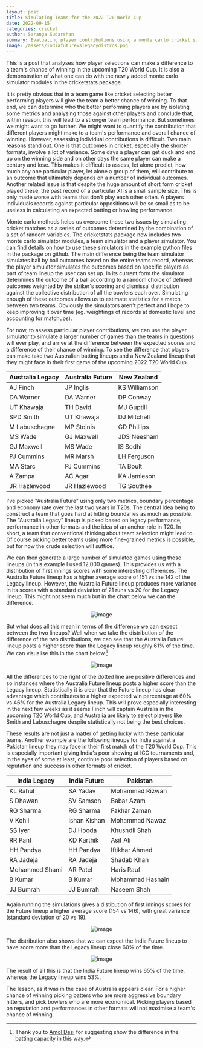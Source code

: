 ```yaml
---
layout: post
title: Simulating Teams for the 2022 T20 World Cup
date: 2022-09-15
categories: cricket
author: Saranga Sudarshan
summary: Evaluating player contributions using a monte carlo cricket simulator
image: /assets/indiafuturevslegacydistros.png
---
```

This is a post that analyses how player selections can make a difference to a team's chance of winning in the upcoming T20 World Cup. It is also a demonstration of what one can do with the newly added monte carlo simulator modules in the cricketstats package.

It is pretty obvious that in a team game like cricket selecting better performing players will give the team a better chance of winning. To that end, we can determine who the better performing players are by isolating some metrics and analysing those against other players and conclude that, within reason, this will lead to a stronger team performance. But sometimes we might want to go further. We might want to quantify the contribution that different players might make to a team's performance and overall chance of winning. However, assessing individual contributions is difficult. Two main reasons stand out. One is that outcomes in cricket, especially the shorter formats, involve a lot of variance. Some days a player can get duck and end up on the winning side and on other days the same player can make a century and lose. This makes it difficult to assess, let alone predict, how much any one particular player, let alone a group of them, will contribute to an outcome that ultimately depends on a number of individual outcomes. Another related issue is that despite the huge amount of short form cricket played these, the past record of a particular XI is a small sample size. This is only made worse with teams that don't play each other often. A players individuals records against particular oppositions will be so small as to be useless in calculating an expected batting or bowling performance.

Monte carlo methods helps us overcome these two issues by simulating cricket matches as a series of outcomes determined by the combination of a set of random variables. The cricketstats package now includes two monte carlo simulator modules, a team simulator and a player simulator. You can find details on how to use these simulators in the example python files in the package on github. The main difference being the team simulator simulates ball by ball outcomes based on the entire teams record, whereas the player simulator simulates the outcomes based on specific players as part of team lineup the user can set up. In its current form the simulator determines the outcome of a ball according to a random choice of defined outcomes weighted by the striker's scoring and dismissal distribution against the collective distribution of all the bowlers each over. Simulating enough of these outcomes allows us to estimate statistics for a match between two teams. Obviously the simulators aren't perfect and I hope to keep improving it over time (eg. weightings of records at domestic level and accounting for matchups). 

For now, to assess particular player contributions, we can use the player simulator to simulate a larger number of games than the teams in questions will ever play, and arrive at the difference between the expected scores and a difference of their chance of winning. To see the difference that players can make take two Australian batting lineups and a New Zealand lineup that they might face in their first game of the upcoming 2022 T20 World Cup.

|Australia Legacy|Australia Future|New Zealand|
|--|--|--|
|AJ Finch|JP Inglis|KS Williamson|
|DA Warner|DA Warner| DP Conway|
|UT Khawaja|TH David| MJ Guptill|
|SPD Smith|UT Khawaja|DJ Mitchell| 
|M Labuschagne|MP Stoinis|GD Phillips|
|MS Wade|GJ Maxwell|JDS Neesham|
|GJ Maxwell|MS Wade|IS Sodhi|
|PJ Cummins|MR Marsh|LH Ferguson|
|MA Starc|PJ Cummins| TA Boult|
|A Zampa| AC Agar|KA Jamieson|
|JR Hazlewood|JR Hazlewood|TG Southee|

I've picked "Australia Future" using only two metrics, boundary percentage and economy rate over the last two years in T20s. The central idea being to construct a team that goes hard at hitting boundaries as much as possible. The "Australia Legacy" lineup is picked based on legacy performance, performance in other formats and the idea of an anchor role in T20. In short, a team that conventional thinking about team selection might lead to. Of course picking better teams using more fine-grained metrics is possible, but for now the crude selection will suffice.

We can then generate a large number of simulated games using those lineups (in this example I used 12,000 games). This provides us with a distribution of first innings scores with some interesting differences. The Australia Future lineup has a higher average score of 151 vs the 142 of the Legacy lineup. However, the Australia Future lineup produces more variance in its scores with a standard deviation of 21 runs vs 20 for the Legacy lineup. This might not seem much but in the chart below we can the difference.
<figure style="text-align:center;">
<img src="/assets/australianewvslegacy1stinningsdist.png" alt="image"/>
</figure>

But what does all this mean in terms of the difference we can expect between the two lineups? Well when we take the distribution of the difference of the two distributions, we can see that the Australia Future lineup posts a higher score than the Legacy lineup roughly 61% of the time. We can visualise this in the chart below.[^1]
<figure style="text-align:center;">
<img src="/assets/australianewvslegacybattingdiff.png" alt="image"/>
</figure>
All the differences to the right of the dotted line are positive differences and so instances where the Australia Future lineup posts a higher score than the Legacy lineup. Statistically it is clear that the Future lineup has clear advantage which contributes to a higher expected win percentage at 60% vs 46% for the Australia Legacy lineup. This will prove especially interesting in the next few weeks as it seems Finch will captain Australia in the upcoming T20 World Cup, and Australia are likely to select players like Smith and Labuschagne despite statistically not being the best choices.

These results are not just a matter of getting lucky with these particular teams. Another example are the following lineups for India against a Pakistan lineup they may face in their first match of the T20 World Cup. This is especially important giving India's poor showing at ICC tournaments and, in the eyes of some at least, continue poor selection of players based on reputation and success in other formats of cricket.

|India Legacy|India Future|Pakistan|
|--|--|--|
|KL Rahul|SA Yadav|Mohammad Rizwan|
|S Dhawan|SV Samson|Babar Azam|
|RG Sharma|RG Sharma|Fakhar Zaman|
|V Kohli|Ishan Kishan|Mohammad Nawaz|
|SS Iyer|DJ Hooda|Khushdil Shah|
|RR Pant|KD Karthik|Asif Ali|
|HH Pandya|HH Pandya|Iftikhar Ahmed|
|RA Jadeja|RA Jadeja|Shadab Khan|
|Mohammed Shami|AR Patel|Haris Rauf|
|B Kumar|B Kumar|Mohammad Hasnain|
|JJ Bumrah|JJ Bumrah|Naseem Shah|

Again running the simulations gives a distibution of first innings scores for the Future lineup a higher average score (154 vs 146), with great variance (standard deviation of 20 vs 19).
<figure style="text-align:center;">
<img src="/assets/indiafuturevslegacydistros.png" alt="image"/>
</figure>
The distribution also shows that we can expect the India Future lineup to have score more than the Legacy lineup close 60% of the time.
<figure style="text-align:center;">
<img src="/assets/indiafuturevslegacybattingdiff.png" alt="image"/>
</figure>
The result of all this is that the India Future lineup wins 65% of the time, whereas the Legacy lineup wins 53%. 

The lesson, as it was in the case of Australia appears clear. For a higher chance of winning picking batters who are more aggressive boundary hitters, and pick bowlers who are more economical. Picking players based on reputation and performances in other formats will not maximise a team's chance of winning.

[^1]: Thank you to [Amol Desi](https://twitter.com/amol_desai) for suggesting show the difference in the batting capacity in this way.
